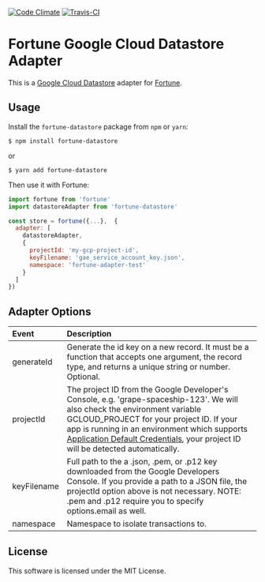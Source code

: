 [![Code Climate](https://codeclimate.com/github/patrinhani-ciandt/fortune-datastore/badges/gpa.svg)](https://codeclimate.com/github/patrinhani-ciandt/fortune-datastore)
[![Travis-CI](https://travis-ci.org/patrinhani-ciandt/fortune-datastore.svg?branch=master)](https://travis-ci.org/patrinhani-ciandt/fortune-datastore)

# Fortune Google Cloud Datastore Adapter

This is a [Google Cloud Datastore](https://cloud.google.com/datastore/) adapter for [Fortune](http://fortune.js.org).

## Usage

Install the `fortune-datastore` package from `npm` or `yarn`:

```git 
$ npm install fortune-datastore
```
or
```git 
$ yarn add fortune-datastore
```

Then use it with Fortune:

```js
import fortune from 'fortune'
import datastoreAdapter from 'fortune-datastore'

const store = fortune({...},  {
  adapter: [
    datastoreAdapter,
    {
      projectId: 'my-gcp-project-id',
      keyFilename: 'gae_service_account_key.json',
      namespace: 'fortune-adapter-test'
    }
  ]
})
```


## Adapter Options


Event    | Description
:------------- | :-------------
generateId   | Generate the id key on a new record. It must be a function that accepts one argument, the record type, and returns a unique string or number. Optional.
projectId | The project ID from the Google Developer's Console, e.g. 'grape-spaceship-123'. We will also check the environment variable GCLOUD_PROJECT for your project ID. If your app is running in an environment which supports [Application Default Credentials](https://developers.google.com/identity/protocols/application-default-credentials), your project ID will be detected automatically.
keyFilename | Full path to the a .json, .pem, or .p12 key downloaded from the Google Developers Console. If you provide a path to a JSON file, the projectId option above is not necessary. NOTE: .pem and .p12 require you to specify options.email as well.
namespace | Namespace to isolate transactions to.

## License

This software is licensed under the MIT License.
